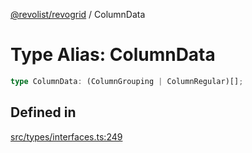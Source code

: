 [@revolist/revogrid](README.md) / ColumnData

# Type Alias: ColumnData

```ts
type ColumnData: (ColumnGrouping | ColumnRegular)[];
```

## Defined in

[src/types/interfaces.ts:249](https://github.com/revolist/revogrid/blob/0bf9217987a0038bc73b1aec64e1a3314302e790/src/types/interfaces.ts#L249)
